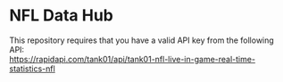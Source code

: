 # NFL Data Hub

This repository requires that you have a valid API key from the following API: 
<br />
https://rapidapi.com/tank01/api/tank01-nfl-live-in-game-real-time-statistics-nfl
